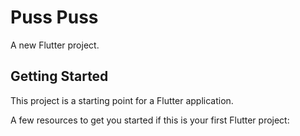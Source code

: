 # Puss Puss

A new Flutter project.

## Getting Started

This project is a starting point for a Flutter application.

A few resources to get you started if this is your first Flutter project:


